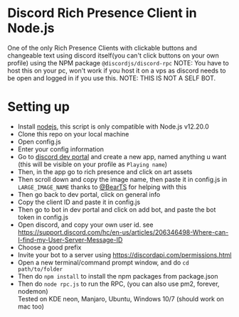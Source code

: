 # Discord Rich Presence Client in Node.js
One of the only Rich Presence Clients with clickable buttons and changeable text using discord itself(you can't click buttons on your own profile) using the NPM package `@discordjs/discord-rpc`
NOTE: You have to host this on your pc, won't work if you host it on a vps as discord needs to be open and logged in if you use this.
NOTE: THIS IS NOT A SELF BOT.
# Setting up
- Install [nodejs](nodejs.org), this script is only compatible with Node.js v12.20.0
- Clone this repo on your local machine
- Open config.js
- Enter your config information
- Go to [discord dev portal](https://discord.com/developers/applications) and create a new app, named anything u want (this will be visible on your profile as `Playing name`)
- Then, in the app go to rich presence and click on art assets
- Then scroll down and copy the image name, then paste it in config.js in `LARGE_IMAGE_NAME` thanks to [@BearTS](https://github.com/BearTS) for helping with this
- Then go back to dev portal, click on general info
- Copy the client ID and paste it in config.js
- Then go to bot in dev portal and click on add bot, and paste the bot token in config.js
- Open discord, and copy your own user id. see https://support.discord.com/hc/en-us/articles/206346498-Where-can-I-find-my-User-Server-Message-ID
- Choose a good prefix
- Invite your bot to a server using https://discordapi.com/permissions.html
- Open a new terminal/command prompt window, and do `cd path/to/folder`
- Then do `npm install` to install the npm packages from package.json
- Then do `node rpc.js` to run the RPC, (you can also use pm2, forever, nodemon)<br/>
Tested on KDE neon, Manjaro, Ubuntu, Windows 10/7 (should work on mac too)
